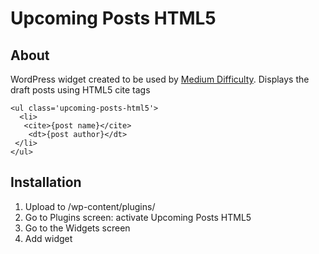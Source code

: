 Upcoming Posts HTML5
====================


About
---------------------

WordPress widget created to be used by [Medium Difficulty](http://www.mediumdifficulty.com "Medium Difficulty").
Displays the draft posts using HTML5 cite tags

    <ul class='upcoming-posts-html5'>
      <li>
       <cite>{post name}</cite>
        <dt>{post author}</dt>
     </li>
    </ul>


Installation
---------------------

1. Upload to /wp-content/plugins/
2. Go to Plugins screen: activate Upcoming Posts HTML5
3. Go to the Widgets screen
4. Add widget


